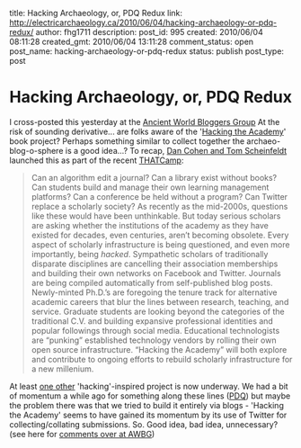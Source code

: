 title: Hacking Archaeology, or, PDQ Redux
link: http://electricarchaeology.ca/2010/06/04/hacking-archaeology-or-pdq-redux/
author: fhg1711
description: 
post_id: 995
created: 2010/06/04 08:11:28
created_gmt: 2010/06/04 13:11:28
comment_status: open
post_name: hacking-archaeology-or-pdq-redux
status: publish
post_type: post

# Hacking Archaeology, or, PDQ Redux

I cross-posted this yesterday at the [Ancient World Bloggers Group](http://ancientworldbloggers.blogspot.com/2010/06/hacking-archaeology-or-pdq-redux.html) At the risk of sounding derivative... are folks aware of the '[Hacking the Academy](http://hackingtheacademy.org/)' book project? Perhaps something similar to collect together the archaeo-blog-o-sphere is a good idea...? To recap, [Dan Cohen and Tom Scheinfeldt](http://www.dancohen.org/2010/05/21/one-week-one-book-hacking-the-academy/) launched this as part of the recent [THATCamp](http://thatcamp.org/): 

> Can an algorithm edit a journal? Can a library exist without books? Can students build and manage their own learning management platforms? Can a conference be held without a program? Can Twitter replace a scholarly society? As recently as the mid-2000s, questions like these would have been unthinkable. But today serious scholars are asking whether the institutions of the academy as they have existed for decades, even centuries, aren’t becoming obsolete. Every aspect of scholarly infrastructure is being questioned, and even more importantly, being _hacked_. Sympathetic scholars of traditionally disparate disciplines are cancelling their association memberships and building their own networks on Facebook and Twitter. Journals are being compiled automatically from self-published blog posts. Newly-minted Ph.D.’s are foregoing the tenure track for alternative academic careers that blur the lines between research, teaching, and service. Graduate students are looking beyond the categories of the traditional C.V. and building expansive professional identities and popular followings through social media. Educational technologists are “punking” established technology vendors by rolling their own open source infrastructure. “Hacking the Academy” will both explore and contribute to ongoing efforts to rebuild scholarly infrastructure for a new millenium.

At least [one other](http://hackgender.blogspot.com/2010/05/hack-gender-call-for-digital-works.html) 'hacking'-inspired project is now underway. We had a bit of momentum a while ago for something along these lines ([PDQ](http://ancientworldbloggers.blogspot.com/2008/02/blog-carnival-journal-proposal-past.html)) but maybe the problem there was that we tried to build it entirely via blogs - 'Hacking the Academy' seems to have gained its momentum by its use of Twitter for collecting/collating submissions. So. Good idea, bad idea, unnecessary? (see here for [comments over at AWBG](https://www.blogger.com/comment.g?blogID=5130549244386310434&postID=2681814611915450000))